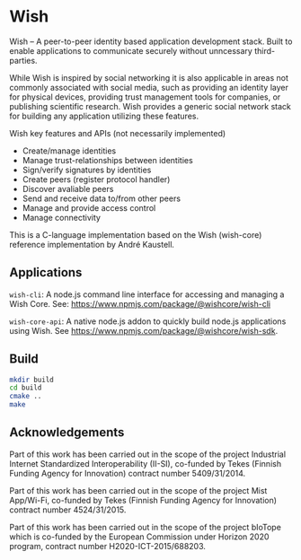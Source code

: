 # Wish

Wish – A peer-to-peer identity based application development stack. Built to enable applications to communicate securely without unncessary third-parties.

While Wish is inspired by social networking it is also applicable in areas not commonly associated with social media, such as providing an identity layer for physical devices, providing trust management tools for companies, or publishing scientific research. Wish provides a generic social network stack for building any application utilizing these features.

Wish key features and APIs (not necessarily implemented)

* Create/manage identities
* Manage trust-relationships between identities
* Sign/verify signatures by identities
* Create peers (register protocol handler)
* Discover avaliable peers
* Send and receive data to/from other peers
* Manage and provide access control
* Manage connectivity

This is a C-language implementation based on the Wish (wish-core) reference implementation by André Kaustell.

## Applications

`wish-cli`: A node.js command line interface for accessing and managing a Wish Core. See: https://www.npmjs.com/package/@wishcore/wish-cli

`wish-core-api`: A native node.js addon to quickly build node.js applications using Wish. See https://www.npmjs.com/package/@wishcore/wish-sdk.

## Build

```sh
mkdir build
cd build 
cmake ..
make
```

## Acknowledgements

Part of this work has been carried out in the scope of the project Industrial Internet Standardized Interoperability (II-SI), co-funded by Tekes (Finnish Funding Agency for Innovation) contract number 5409/31/2014.

Part of this work has been carried out in the scope of the project Mist App/Wi-Fi, co-funded by Tekes (Finnish Funding Agency for Innovation) contract number  4524/31/2015.

Part of this work has been carried out in the scope of the project bIoTope which is co-funded by the European Commission under Horizon 2020 program, contract number H2020-ICT-2015/688203.